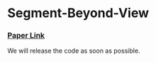 # Segment-Beyond-View
### [Paper Link](https://arxiv.org/abs/2312.08673)
We will release the code as soon as possible.
